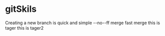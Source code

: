 # gitSkils
Creating  a new branch is quick and simple
--no--ff merge
fast merge
this is tager
this is tager2
